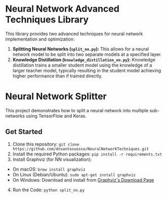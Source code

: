 # Neural Network Advanced Techniques Library

This library provides two advanced techniques for neural network implementation and optimization:

1. **Splitting Neural Networks (`split_nn.py`):** This allows for a neural network model to be split into two separate models at a specified layer.
2. **Knowledge Distillation (`knowledge_distillation_nn.py`):** Knowledge distillation trains a smaller student model using the knowledge of a larger teacher model, typically resulting in the student model achieving higher performance than if trained directly.

# Neural Network Splitter

This project demonstrates how to split a neural network into multiple sub-networks using TensorFlow and Keras.

## Get Started

1. Clone this repository: `git clone https://github.com/dnsantosuosso/NeuralNetworkTechniques.git`
2. Install the required Python packages: `pip install -r requirements.txt`
3. Install Graphviz (for NN visualization):

- On macOS: `brew install graphviz`
- On Linux (Debian/Ubuntu): `sudo apt-get install graphviz`
- On Windows: Download and install from [Graphviz's Download Page](https://graphviz.gitlab.io/download/)

4. Run the Code: `python split_nn.py`
